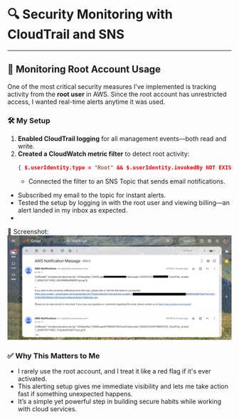 # 🔍 Security Monitoring with CloudTrail and SNS

---

## 🧭 Monitoring Root Account Usage

One of the most critical security measures I’ve implemented is tracking activity from the **root user** in AWS. Since the root account has unrestricted access, I wanted real-time alerts anytime it was used.

### 🛠️ My Setup

1. **Enabled CloudTrail logging** for all management events—both read and write.
2. **Created a CloudWatch metric filter** to detect root activity:
   ```json
   { $.userIdentity.type = "Root" && $.userIdentity.invokedBy NOT EXISTS }
   ```
   - Connected the filter to an SNS Topic that sends email notifications.
- Subscribed my email to the topic for instant alerts.
- Tested the setup by logging in with the root user and viewing billing—an alert landed in my inbox as expected.
- 
📸 Screenshot:
  ![Root Activity DetectedSNS alert triggered by root account](docs/docs/screenshots/screenshot-1753275813773.png)

### ✅ Why This Matters to Me
- I rarely use the root account, and I treat it like a red flag if it's ever activated.
- This alerting setup gives me immediate visibility and lets me take action fast if something unexpected happens.
- It’s a simple yet powerful step in building secure habits while working with cloud services.
